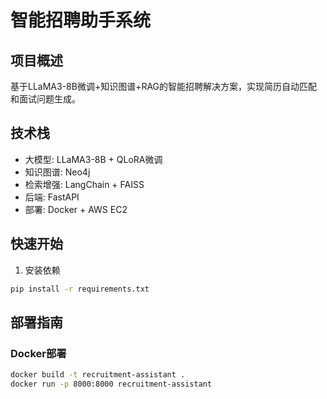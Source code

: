 # 智能招聘助手系统

## 项目概述
基于LLaMA3-8B微调+知识图谱+RAG的智能招聘解决方案，实现简历自动匹配和面试问题生成。

## 技术栈
- 大模型: LLaMA3-8B + QLoRA微调
- 知识图谱: Neo4j
- 检索增强: LangChain + FAISS
- 后端: FastAPI
- 部署: Docker + AWS EC2

## 快速开始
1. 安装依赖
```bash
pip install -r requirements.txt
```

## 部署指南
### Docker部署
```bash
docker build -t recruitment-assistant .
docker run -p 8000:8000 recruitment-assistant
```